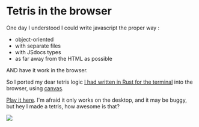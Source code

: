 # Tetris in the browser


One day I understood I could write javascript the proper way :

-   object-oriented
-   with separate files
-   with JSdocs types
-   as far away from the HTML as possible

AND have it work in the browser.

So I ported my dear tetris logic [I had written in Rust for the terminal](https://github.com/keksoj/tetris)
into the browser, using [canvas](https://www.w3schools.com/html/html5_canvas.asp).

[Play it here](https://emmanuelbosquet.com/tetris-vanilla/).
I'm afraid it only works on the desktop, and it may be buggy, but hey I made a tetris, how awesome is that?

![](https://emmanuelbosquet.com/tetris-vanilla/og_image.jpg)

